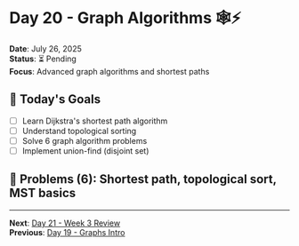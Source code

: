 # Day 20 - Graph Algorithms 🕸️⚡
**Date**: July 26, 2025  
**Status**: ⏳ Pending  
**Focus**: Advanced graph algorithms and shortest paths

## 🎯 Today's Goals
- [ ] Learn Dijkstra's shortest path algorithm
- [ ] Understand topological sorting
- [ ] Solve 6 graph algorithm problems
- [ ] Implement union-find (disjoint set)

## 🧩 Problems (6): Shortest path, topological sort, MST basics
---
**Next**: [Day 21 - Week 3 Review](day-21-week3-review.md)  
**Previous**: [Day 19 - Graphs Intro](day-19-graphs-intro.md)
